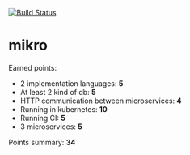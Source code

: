 [![Build Status](https://travis-ci.com/VidarHUN/mikro.svg?branch=master)](https://travis-ci.com/VidarHUN/mikro)

# mikro

Earned points: 

- 2 implementation languages: **5**
- At least 2 kind of db: **5**
- HTTP communication between microservices: **4**
- Running in kubernetes: **10**
- Running CI: **5**
- 3 microservices: **5**

Points summary: **34**
